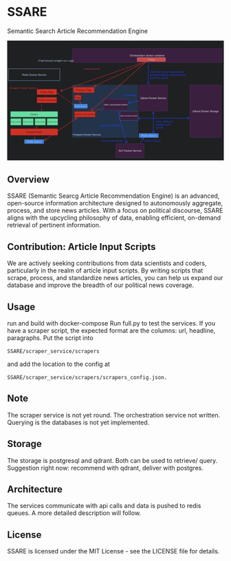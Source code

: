 # SSARE
Semantic Search Article Recommendation Engine

![Alt text](media/image.png)

## Overview
SSARE (Semantic Searcg Article Recommendation Engine) is an advanced, open-source information architecture designed to autonomously aggregate, process, and store news articles. With a focus on political discourse, SSARE aligns with the upcycling philosophy of data, enabling efficient, on-demand retrieval of pertinent information.

## Contribution: Article Input Scripts
We are actively seeking contributions from data scientists and coders, particularly in the realm of article input scripts. By writing scripts that scrape, process, and standardize news articles, you can help us expand our database and improve the breadth of our political news coverage.


## Usage
run and build with docker-compose
Run full.py to test the services.
If you have a scraper script, the expected format are the columns: url, headline, paragraphs.
Put the script into 
```
SSARE/scraper_service/scrapers
```
and add the location to the config at
```
SSARE/scraper_service/scrapers/scrapers_config.json.
```

## Note
The scraper service is not yet round. The orchestration service not written.
Querying is the databases is not yet implemented.

## Storage
The storage is postgresql and qdrant. Both can be used to retrieve/ query.
Suggestion right now: recommend with qdrant, deliver with postgres.

## Architecture
The services communicate with api calls and data is pushed to redis queues. 
A more detailed description will follow.


## License
SSARE is licensed under the MIT License - see the LICENSE file for details.